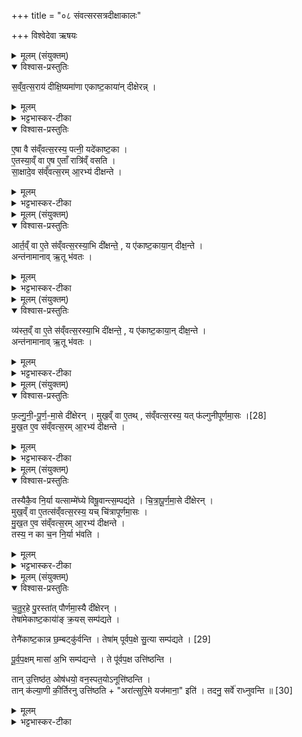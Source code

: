 +++
title = "०८ संवत्सरसत्रदीक्षाकालः"

+++
विश्वेदेवा ऋषयः

<details><summary>मूलम् (संयुक्तम्)</summary>

स॒व्ँव॒त्स॒राय॑ दीक्षि॒ष्यमा॑णा एकाष्ट॒काया॑न्दीक्षेरन्ने॒षा वै स॑व्ँवत्स॒रस्य॒ पत्नी॒ यदे॑काष्ट॒कैतस्या॒व्ँवा ए॒ष ए॒ताँ रात्रि॑व्ँवसति सा॒क्षादे॒व स॑व्ँवत्स॒रमा॒रभ्य॑ दीक्षन्त॒
</details>

<details open><summary>विश्वास-प्रस्तुतिः</summary>

स॒व्ँव॒त्स॒राय॑ दीक्षि॒ष्यमा॑णा एकाष्ट॒काया॑न् दीक्षेरन्न् ।
</details>

<details><summary>मूलम्</summary>

स॒व्ँव॒त्स॒राय॑ दीक्षि॒ष्यमा॑णा एकाष्ट॒काया॑न् दीक्षेरन्न् ।
</details>

<details><summary>भट्टभास्कर-टीका</summary>

1इत उत्तरं गवामयनम् - 'गावो वा एतत्सत्रमासत' इत्यादि च वक्ष्यति । तत्र दीक्षारम्भकालं विदधाति - संवत्सरायेत्यादि ॥ संवत्सरकालसाध्यं गवामयनं संवत्सरशब्देनोच्यते । प्रकृतिश्चेयं सांवत्सरिकाणां आदित्यानामयनादीनां संवत्सरार्थं दीक्षिष्यमाणा दीक्षितुकामा एकाष्टकायां दीक्षेरन् । माघकृष्णाष्टमी एकाष्टका । यदाहुः - 'या माध्याः पौर्णमास्या उपरिष्टाद्द्व्यष्टका तस्यामष्टमी ज्येष्ठया संपद्यते तामेकाष्टकेत्याचक्षते' इति । एकाष्टका प्रधानाष्टका । 'पूर्वकालैक' इति समासः । 'अष्टका पितृदैवत्ये' इतीत्वाभावः । तत्कालसाध्यं च कर्म दर्शादिवदुपचारेणोच्यते । तत्र कालवृत्तेः कर्मण्युपचारः, अत्र तु कर्मवृत्तेरुपचार इति ।
</details>

<details open><summary>विश्वास-प्रस्तुतिः</summary>

ए॒षा वै स॑व्ँवत्स॒रस्य॒ पत्नी॒ यदे॑काष्ट॒का ।  
ए॒तस्या॒व्ँ वा ए॒ष ए॒ताँ रात्रि॑व्ँ वसति ।  
सा॒क्षादे॒व स॑व्ँवत्स॒रम् आ॒रभ्य॑ दीक्षन्ते ।
</details>

<details><summary>मूलम्</summary>

ए॒षा वै स॑व्ँवत्स॒रस्य॒ पत्नी॒ यदे॑काष्ट॒का ।  
ए॒तस्या॒व्ँ वा ए॒ष ए॒ताँ रात्रि॑व्ँ वसति ।  
सा॒क्षादे॒व स॑व्ँवत्स॒रम् आ॒रभ्य॑ दीक्षन्ते ।
</details>

<details><summary>भट्टभास्कर-टीका</summary>

एषा वा इति । एषा एकाष्टका कर्मात्मिकेति संवत्सरस्य कर्मात्मनः पत्नी पत्नीस्थानीया संवत्सरभाविनां कर्मणां पालयित्री एषेत्युक्तम् । केत्याह - यदेकाष्टकेति । कः पुनरस्या विशेष इत्याह - एतस्यामित्यादि । एतस्यामेकाष्टकायां कर्मात्मिकायां एष संवत्सरो वसति एतां रात्रिं कालात्मिकामेकाष्टकाम् । 'अत्यन्तसंयोगे द्वितीया' । एतस्यां रात्रावित्यर्थः । तस्मात् साक्षात् समस्तमेव संवत्सरमारभ्य परिगृह्य दीक्षन्ते ॥
</details>

<details><summary>मूलम् (संयुक्तम्)</summary>

आर्त॒व्ँवा ए॒ते स॑व्ँवत्स॒रस्या॒भि दी॑क्षन्ते॒ य ए॑काष्ट॒काया॒न्दीक्ष॒न्तेऽन्त॑नामानावृ॒तू भ॑वतो॒
</details>

<details open><summary>विश्वास-प्रस्तुतिः</summary>

आर्त॒व्ँ वा ए॒ते स॑व्ँवत्स॒रस्या॒भि दी॑क्षन्ते॒ ,
य ए॑काष्ट॒काया॒न् दीक्ष॒न्ते ।  
अन्त॑नामानाव् ऋ॒तू भ॑वतः ।
</details>

<details><summary>मूलम्</summary>

आर्त॒व्ँ वा ए॒ते स॑व्ँवत्स॒रस्या॒भि दी॑क्षन्ते॒ ,
य ए॑काष्ट॒काया॒न् दीक्ष॒न्ते ।  
अन्त॑नामानाव् ऋ॒तू भ॑वतः ।
</details>

<details><summary>भट्टभास्कर-टीका</summary>

2एतद्दूषयति - अर्तं वा इत्यादि ॥ संवत्सरसंबद्धं यदिदं आर्तियुक्तं स्थानं तदभिलक्ष्य दीक्षन्ते एते । 'अभिरभागे' हति लक्षणे अभेः कर्मप्रवचनीयत्वम् । कस्मादित्याह - यस्मादेकाष्टकायां दक्षिण्त इति । हेतुगर्भमिदम् । तदपि कुत इत्याह - अन्तनामानाविति । ऋत्ववयवे मासे ऋतुशब्दः, यथा 'मधुश्च माधवश्च वासन्तिकावृतू' इति । एतौ हि तैषमाघौ मासौ संवत्सरस्यान्तनामानौ अन्तिमाख्यौ यत्र सर्वेऽपि स्थावरजङ्गमाः शीतेन पीड्यन्ते । तस्मादेतावार्तिस्थानमिति । अन्य आहुः - अन्तो विनाशः तत्कारिणावेतौ मासौ हिमेन प्रजानामिति । नैरुक्ता आहुः - अन्तशब्देन प्राणा उच्यन्ते 'यदेदन्ता अददृंहन्त पूर्वे' इति । अननदन्ताः प्राणिनः । औणादिकस्तः । तेषां नामयितारो नाशयितारौ शीतपीडयेति अन्तनामानाविति । 'नामन्' इति निहन्यते । अनयोः पक्षयोः दासीभारादिर्द्रष्टव्यः । एवं प्राणिस्वभावाद्यजमाना अपि पीड्येरन्निति ॥
</details>

<details><summary>मूलम् (संयुक्तम्)</summary>

व्य॑स्त॒व्ँ वा ए॒ते स॑व्ँवत्स॒रस्या॒भि दी॑क्षन्ते॒ ,
य ए॑काष्ट॒काया॒न्दीक्ष॒न्तेऽन्त॑नामानावृ॒तू भ॑वतᳶ
</details>

<details open><summary>विश्वास-प्रस्तुतिः</summary>

व्य॑स्त॒व्ँ वा ए॒ते स॑व्ँवत्स॒रस्या॒भि दी॑क्षन्ते॒ ,
य ए॑काष्ट॒काया॒न् दीक्ष॒न्ते ।  
अन्त॑नामानाव् ऋ॒तू भ॑वतः ।
</details>

<details><summary>मूलम्</summary>

व्य॑स्त॒व्ँ वा ए॒ते स॑व्ँवत्स॒रस्या॒भि दी॑क्षन्ते॒ ,
य ए॑काष्ट॒काया॒न् दीक्ष॒न्ते ।  
अन्त॑नामानाव् ऋ॒तू भ॑वतः ।
</details>

<details><summary>भट्टभास्कर-टीका</summary>

3अथ दोषान्तरमप्याह - व्यस्तमित्यादि ॥ व्यस्तं विक्षिप्तं प्रदेशमपि एते दीक्षन्ते । कस्मादित्याह - यस्मादेकाष्टकायां दीक्षन्ते इति हेतुत्वेन योज्यम् । तदपि कुत इत्याह - अन्तनामानाविति । अन्तावेतौ संवत्सरस्य मासौ तत्र दीक्षन्ते । स च संवत्सरस्समाप्तः संवत्सरान्ते यज्ञ इति विक्षिप्तमेतत् भवति संवत्सराख्यं कर्म, संवत्सरस्य विक्षिप्तत्वात् । व्यस्तमिति । गतिस्वरे कृते 'उदात्तस्वरितयोर्यणः स्वरितः' इति धात्वकारस्स्वर्यते ॥
</details>

<details><summary>मूलम् (संयुक्तम्)</summary>

फल्गुनीपूर्णमा॒से दी॑क्षेर॒न्मुख॒व्ँवा ए॒तत् [28]  
स॒व्ँव॒त्स॒रस्य॒ यत्फ॑ल्गुनीपूर्णमा॒सो मु॑ख॒त ए॒व स॑व्ँवत्स॒रमा॒रभ्य॑ दीक्षन्ते॒
</details>

<details open><summary>विश्वास-प्रस्तुतिः</summary>

फ॒ल्गु॒नी॒-पू॒र्ण॒-मा॒से दी॑क्षेरन् ।
मुख॒व्ँ वा ए॒तथ् , स॑व्ँवत्स॒रस्य॒ यत् फ॑ल्गुनीपूर्णमा॒सः ।[28]  
मु॒ख॒त ए॒व स॑व्ँवत्स॒रम् आ॒रभ्य॑ दीक्षन्ते ।
</details>

<details><summary>मूलम्</summary>

फ॒ल्गु॒नी॒-पू॒र्ण॒-मा॒से दी॑क्षेरन् ।
मुख॒व्ँ वा ए॒तथ् , स॑व्ँवत्स॒रस्य॒ यत् फ॑ल्गुनीपूर्णमा॒सः ।[28]  
मु॒ख॒त ए॒व स॑व्ँवत्स॒रम् आ॒रभ्य॑ दीक्षन्ते ।
</details>

<details><summary>भट्टभास्कर-टीका</summary>

4एवं दूषयित्वा पक्षान्तरं परिगृह्णाति - फल्गुनीपूर्णमास इत्यादि ॥ फल्गुन्या युक्तः पूर्णमासः फल्गुनीपूर्णमासः । मुखं वा इति । अत्र केचिदाहुः - फाल्गुनादिः संवत्सर इति । तन्मतं मुखत एव संवत्सरं परिगृह्य दीक्षा कृता भवति । आद्यादिभ्यस्तसिः ॥
</details>

<details><summary>मूलम् (संयुक्तम्)</summary>

तस्यैकै॒व नि॒र्या यत्साम्मे॑घ्ये विषू॒वान्त्स॒म्पद्य॑ते चित्रापूर्णमा॒से दी॑क्षेर॒न्मुख॒व्ँवा ए॒तत्स॑व्ँवत्स॒रस्य॒ यच्चि॑त्रापूर्णमा॒सो मु॑ख॒त ए॒व स॑व्ँवत्स॒रमा॒रभ्य॑ दीक्षन्ते॒ तस्य॒ न का च॒न नि॒र्या भ॑वति
</details>

<details open><summary>विश्वास-प्रस्तुतिः</summary>

तस्यैकै॒व नि॒र्या यत्साम्मे॑घ्ये विषू॒वान्त्स॒म्पद्य॑ते । चि॒त्रा॒पू॒र्ण॒मा॒से दी॑क्षेरन् ।  
मुख॒व्ँ वा ए॒तत्स॑व्ँवत्स॒रस्य॒ यच् चि॑त्रापूर्णमा॒सः ।  
मु॒ख॒त ए॒व स॑व्ँवत्स॒रम् आ॒रभ्य॑ दीक्षन्ते ।  
तस्य॒ न का च॒न नि॒र्या भ॑वति ।
</details>

<details><summary>मूलम्</summary>

तस्यैकै॒व नि॒र्या यत्साम्मे॑घ्ये विषू॒वान्त्स॒म्पद्य॑ते । चि॒त्रा॒पू॒र्ण॒मा॒से दी॑क्षेरन् ।  
मुख॒व्ँ वा ए॒तत्स॑व्ँवत्स॒रस्य॒ यच् चि॑त्रापूर्णमा॒सः ।  
मु॒ख॒त ए॒व स॑व्ँवत्स॒रम् आ॒रभ्य॑ दीक्षन्ते ।  
तस्य॒ न का च॒न नि॒र्या भ॑वति ।
</details>

<details><summary>भट्टभास्कर-टीका</summary>

5अथैनमपि पक्षं दूषयितुमाह - तस्यैकैवेत्यादि ॥ तस्य एक पक्षस्य । यद्वा - तस्य फल्गुनीपूर्णमासे दीक्षित्वा क्रियमाणस्य संवत्सरयज्ञस्य एकैव निर्या निकृष्टा प्राप्तिः दोष इति यावत् । 'आतश्चोपसर्गे' इत्यङ् । का पुनस्सेत्याह - यदिति । संगता मेघाः अस्मिन्निति संमेघो वर्षाः संमेघा एव सांमेध्यम् । चतुर्वर्णादित्वात् ष्यञ् स्वार्थे । तत्र विषूवान् संपद्यते अहःक्रमेण संपतेत् । तत्र एकाशीतितममहरेकविंशोग्निष्टोमो विषूवान् । विष्वञ्चि नाना गच्छतीति अहानि पुरस्ताच्चास्येति विषूवान् । 'अन्येषामपि दृश्यते' इति दीर्घत्वम् । 'ह्रस्वनुड्भ्याम्' इति मतुऽप उदात्तत्वम् । अस्मिन्पक्षे एष दोषः, तथा हि - तत्रादित्यं दृष्ट्वा यत्कर्तव्यं तन्न भवेत् । अतः पक्षान्तरं परिगृह्णाति - चित्रापूर्णर्णमास इत्यादि । गतम् । चैत्रादिस्संवत्सर इति येषां मतं तदिदानीमुच्यते न काचन निर्या न कश्चित् दोषः ॥
</details>

<details><summary>मूलम् (संयुक्तम्)</summary>

चतुर॒हे पु॒रस्ता॑त्पौर्णमा॒स्यै दी॑क्षेर॒न्तेषा॑मेकाष्ट॒काया॑ङ्क्र॒यस्सम्प॑द्यते॒ तेनै॑काष्ट॒कान्न छ॒म्बट्कु॑र्वन्ति॒ तेषा॑म् [29]  
पू॒र्व॒प॒क्षे सु॒त्या सम्प॑द्यते पूर्वप॒क्षम्मासा॑ अ॒भि सम्प॑द्यन्ते॒ ते पू॑र्वप॒क्ष उत्ति॑ष्ठन्ति॒ तानु॒त्तिष्ठ॑त॒ ओष॑धयो॒ वन॒स्पत॒योऽनूत्ति॑ष्ठन्ति॒ तान्क॑ल्या॒णी की॒र्तिरनूत्ति॑ष्ठ॒त्यरा॑त्सुरि॒मे यज॑माना॒ इति॒ तदनु॒ सर्वे॑ राध्नुवन्ति ॥ [30]  
</details>

<details open><summary>विश्वास-प्रस्तुतिः</summary>

च॒तु॒र॒हे पु॒रस्ता॑त् पौर्णमा॒स्यै दी॑क्षेरन् ।  
तेषा॑मेकाष्ट॒काया॑॑ङ् क्र॒यस् सम्प॑द्यते ।  

तेनै॑काष्ट॒कान्न छ॒म्बट्कु॑र्वन्ति ।
तेषा॑म् पूर्वप॒क्षे सु॒त्या सम्प॑द्यते । [29]  

पू॒र्व॒प॒क्षम् मासा॑ अ॒भि सम्प॑द्यन्ते ।
ते पू॑र्वप॒क्ष उत्ति॑ष्ठन्ति ।  

तान् उ॒त्तिष्ठ॑त॒ ओष॑धयो॒ वन॒स्पत॒योऽनूत्ति॑ष्ठन्ति ।  
तान् क॑ल्या॒णी की॒र्तिरनु उत्ति॑ष्ठति + "अरा॑त्सुरि॒मे यज॑माना॒" इति॑ ।
तदनु॒ सर्वे॑ राध्नुवन्ति ॥ [30]  
</details>

<details><summary>मूलम्</summary>

च॒तु॒र॒हे पु॒रस्ता॑त् पौर्णमा॒स्यै दी॑क्षेरन् ।  
तेषा॑मेकाष्ट॒काया॑॑ङ् क्र॒यस् सम्प॑द्यते ।  

तेनै॑काष्ट॒कान्न छ॒म्बट्कु॑र्वन्ति ।
तेषा॑म् पूर्वप॒क्षे सु॒त्या सम्प॑द्यते । [29]  

पू॒र्व॒प॒क्षम् मासा॑ अ॒भि सम्प॑द्यन्ते ।
ते पू॑र्वप॒क्ष उत्ति॑ष्ठन्ति ।  

तान् उ॒त्तिष्ठ॑त॒ ओष॑धयो॒ वन॒स्पत॒योऽनूत्ति॑ष्ठन्ति ।  
तान् क॑ल्या॒णी की॒र्तिरनु उत्ति॑ष्ठति + "अरा॑त्सुरि॒मे यज॑माना॒" इति॑ ।
तदनु॒ सर्वे॑ राध्नुवन्ति ॥ [30]  
</details>

<details><summary>भट्टभास्कर-टीका</summary>

6अधुना प्रथममेव पक्षं परिगृह्याह - चतुरह इत्याद ॥ माघ्याः पौर्णमास्याः पुरस्ताच्चतुरहे दीक्षमाणानामेकस्तावदयं गुणः । एकाष्टकायां त्वछम्बट्कारः । किंच तेषां पूर्वपक्षे सुत्या संपद्यते । 'संज्ञायां समज' इति क्विपि उदात्त इति हि तत्रानुवर्तयन्ति । सर्वेऽपि मासाः पर्वूपक्षमभिसंपद्यन्ते । पूर्वपक्ष एवारभ्यन्ते । पूर्वपक्षे एव च संतिष्ठन्ते । ते च यजमानाः पूर्वपक्ष एवोत्तिष्ठन्ति । तांश्चोत्तिष्ठतः सत्रिण ओषधयो वनस्पतय अनूत्तिष्ठन्ति समृद्धा जायन्ते । ततस्तान् सत्रिणः कल्याणी कीर्तिः पुण्या समृद्धिरनूत्तिष्ठति । अधुना तस्याः कीर्तेः स्वरूपं दर्शयति - अरात्सुरिति । अहो बुद्धिमन्तः सम्पन्ना इमे यजमाना इति । तदनु च तत्समृद्ध्या सर्वेऽपि स्थावरजङ्गमा राध्नुवन्ति पुष्ट्यादिद्वारेण समृद्धा भवन्तीति ॥

इति सप्तमे चतुर्थे अष्टमोनुवाकः ॥  
</details>
